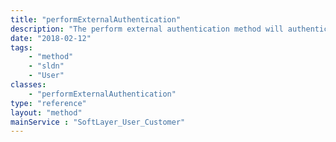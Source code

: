 ```yaml
---
title: "performExternalAuthentication"
description: "The perform external authentication method will authenticate the given external authentication container with an external vendor.  The authentication container and its contents will be verified before an attempt is made to authenticate the contents of the container with an external vendor. "
date: "2018-02-12"
tags:
    - "method"
    - "sldn"
    - "User"
classes:
    - "performExternalAuthentication"
type: "reference"
layout: "method"
mainService : "SoftLayer_User_Customer"
---
```

